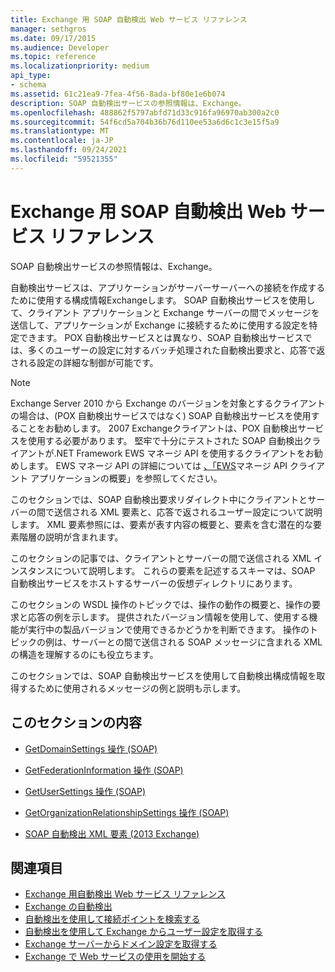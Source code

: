 ```yaml
---
title: Exchange 用 SOAP 自動検出 Web サービス リファレンス
manager: sethgros
ms.date: 09/17/2015
ms.audience: Developer
ms.topic: reference
ms.localizationpriority: medium
api_type:
- schema
ms.assetid: 61c21ea9-7fea-4f56-8ada-bf80e1e6b074
description: SOAP 自動検出サービスの参照情報は、Exchange。
ms.openlocfilehash: 488862f5797abfd71d33c916fa96970ab300a2c0
ms.sourcegitcommit: 54f6cd5a704b36b76d110ee53a6d6c1c3e15f5a9
ms.translationtype: MT
ms.contentlocale: ja-JP
ms.lasthandoff: 09/24/2021
ms.locfileid: "59521355"
---
```

# <a name="soap-autodiscover-web-service-reference-for-exchange"></a>Exchange 用 SOAP 自動検出 Web サービス リファレンス

SOAP 自動検出サービスの参照情報は、Exchange。
  
自動検出サービスは、アプリケーションがサーバーサーバーへの接続を作成するために使用する構成情報Exchangeします。 SOAP 自動検出サービスを使用して、クライアント アプリケーションと Exchange サーバーの間でメッセージを送信して、アプリケーションが Exchange に接続するために使用する設定を特定できます。 POX 自動検出サービスとは異なり、SOAP 自動検出サービスでは、多くのユーザーの設定に対するバッチ処理された自動検出要求と、応答で返される設定の詳細な制御が可能です。 
  
> [!NOTE]
> Exchange Server 2010 から Exchange のバージョンを対象とするクライアントの場合は、(POX 自動検出サービスではなく) SOAP 自動検出サービスを使用することをお勧めします。 2007 Exchangeクライアントは、POX 自動検出サービスを使用する必要があります。 堅牢で十分にテストされた SOAP 自動検出クライアントが.NET Framework EWS マネージ API を使用するクライアントをお勧めします。 EWS マネージ API の詳細については [、「EWS](https://msdn.microsoft.com/library/c2267733-6f4f-49e5-9614-1e4a24c3af1a%28Office.15%29.aspx)マネージ API クライアント アプリケーションの概要」を参照してください。 
  
このセクションでは、SOAP 自動検出要求リダイレクト中にクライアントとサーバーの間で送信される XML 要素と、応答で返されるユーザー設定について説明します。 XML 要素参照には、要素が表す内容の概要と、要素を含む潜在的な要素階層の説明が含まれます。 
  
このセクションの記事では、クライアントとサーバーの間で送信される XML インスタンスについて説明します。 これらの要素を記述するスキーマは、SOAP 自動検出サービスをホストするサーバーの仮想ディレクトリにあります。
  
このセクションの WSDL 操作のトピックでは、操作の動作の概要と、操作の要求と応答の例を示します。 提供されたバージョン情報を使用して、使用する機能が実行中の製品バージョンで使用できるかどうかを判断できます。 操作のトピックの例は、サーバーとの間で送信される SOAP メッセージに含まれる XML の構造を理解するのにも役立ちます。
  
このセクションでは、SOAP 自動検出サービスを使用して自動検出構成情報を取得するために使用されるメッセージの例と説明も示します。 
  
## <a name="in-this-section"></a>このセクションの内容
<a name="bk_InThisSection"> </a>

- [GetDomainSettings 操作 (SOAP)](getdomainsettings-operation-soap.md)
    
- [GetFederationInformation 操作 (SOAP)](getfederationinformation-operation-soap.md)
    
- [GetUserSettings 操作 (SOAP)](getusersettings-operation-soap.md)
    
- [GetOrganizationRelationshipSettings 操作 (SOAP)](getorganizationrelationshipsettings-operation-soap.md)
    
- [SOAP 自動検出 XML 要素 (2013 Exchange)](soap-autodiscover-xml-elements-for-exchange-2013.md)
    
## <a name="see-also"></a>関連項目


- [Exchange 用自動検出 Web サービス リファレンス](autodiscover-web-service-reference-for-exchange.md)
- [Exchange の自動検出](../exchange-web-services/autodiscover-for-exchange.md)
- [自動検出を使用して接続ポイントを検索する](https://msdn.microsoft.com/library/03896542-549b-4c45-973c-98f9025ea26c%28Office.15%29.aspx)
- [自動検出を使用して Exchange からユーザー設定を取得する](https://msdn.microsoft.com/library/6d90c305-4802-4e18-8d52-f60349feaa8d%28Office.15%29.aspx)
- [Exchange サーバーからドメイン設定を取得する](https://msdn.microsoft.com/library/2f9acb81-5135-4f72-94e8-65c235d725e6%28Office.15%29.aspx)
- [Exchange で Web サービスの使用を開始する](../exchange-web-services/start-using-web-services-in-exchange.md)
    

